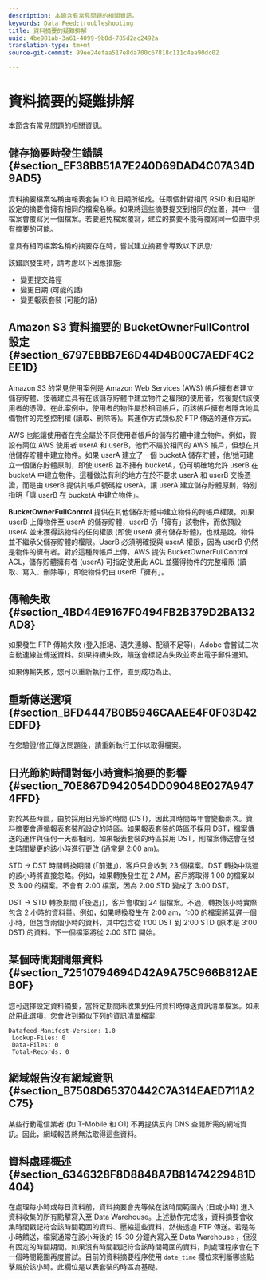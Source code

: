 ```yaml
---
description: 本節含有常見問題的相關資訊。
keywords: Data Feed;troubleshooting
title: 資料摘要的疑難排解
uuid: 4be981ab-3a61-4099-9b0d-785d2ac2492a
translation-type: tm+mt
source-git-commit: 99ee24efaa517e8da700c67818c111c4aa90dc02

---
```



# 資料摘要的疑難排解

本節含有常見問題的相關資訊。

## 儲存摘要時發生錯誤 {#section_EF38BB51A7E240D69DAD4C07A34D9AD5}

資料摘要檔案名稱由報表套裝 ID 和日期所組成。任兩個針對相同 RSID 和日期所設定的摘要會擁有相同的檔案名稱。如果將這些摘要提交到相同的位置，其中一個檔案會覆寫另一個檔案。若要避免檔案覆寫，建立的摘要不能有覆寫同一位置中現有摘要的可能。

當具有相同檔案名稱的摘要存在時，嘗試建立摘要會導致以下訊息:

該錯誤發生時，請考慮以下因應措施:

* 變更提交路徑
* 變更日期 (可能的話)
* 變更報表套裝 (可能的話)

## Amazon S3 資料摘要的 BucketOwnerFullControl 設定 {#section_6797EBBB7E6D44D4B00C7AEDF4C2EE1D}

Amazon S3 的常見使用案例是 Amazon Web Services (AWS) 帳戶擁有者建立儲存貯體、接著建立具有在該儲存貯體中建立物件之權限的使用者，然後提供該使用者的憑證。在此案例中，使用者的物件屬於相同帳戶，而該帳戶擁有者隱含地具備物件的完整控制權 (讀取、刪除等)。其運作方式類似於 FTP 傳送的運作方式。

AWS 也能讓使用者在完全屬於不同使用者帳戶的儲存貯體中建立物件。例如，假設有兩位 AWS 使用者 userA 和 userB，他們不屬於相同的 AWS 帳戶，但想在其他儲存貯體中建立物件。如果 userA 建立了一個 bucketA 儲存貯體，他/她可建立一個儲存貯體原則，即使 userB 並不擁有 bucketA，仍可明確地允許 userB 在 bucketA 中建立物件。這種做法有利的地方在於不要求 userA 和 userB 交換憑證，而是由 userB 提供其帳戶號碼給 userA，讓 userA 建立儲存貯體原則，特別指明「讓 userB 在 bucketA 中建立物件」。

**BucketOwnerFullControl** 提供在其他儲存貯體中建立物件的跨帳戶權限。如果 userB 上傳物件至 userA 的儲存貯體，userB 仍「擁有」該物件，而依預設 userA 並未獲得該物件的任何權限 (即使 userA 擁有儲存貯體)，也就是說，物件並不繼承父儲存貯體的權限。UserB 必須明確授與 userA 權限，因為 userB 仍然是物件的擁有者。對於這種跨帳戶上傳，AWS 提供 BucketOwnerFullControl ACL，儲存貯體擁有者 (userA) 可指定使用此 ACL 並獲得物件的完整權限 (讀取、寫入、刪除等)，即使物件仍由 userB「擁有」。

## 傳輸失敗 {#section_4BD44E9167F0494FB2B379D2BA132AD8}

如果發生 FTP 傳輸失敗 (登入拒絕、遺失連線、配額不足等)，Adobe 會嘗試三次自動連線並傳送資料。如果持續失敗，饋送會標記為失敗並寄出電子郵件通知。

如果傳輸失敗，您可以重新執行工作，直到成功為止。

## 重新傳送選項 {#section_BFD4447B0B5946CAAEE4F0F03D42EDFD}

在您驗證/修正傳送問題後，請重新執行工作以取得檔案。

## 日光節約時間對每小時資料摘要的影響 {#section_70E867D942054DD09048E027A9474FFD}

對於某些時區，由於採用日光節約時間 (DST)，因此其時間每年會變動兩次。資料摘要會遵循報表套裝所設定的時區。如果報表套裝的時區不採用 DST，檔案傳送的運作與任何一天都相同。如果報表套裝的時區採用 DST，則檔案傳送會在發生時間變更的該小時進行更改 (通常是 2:00 am)。

STD -> DST 時間轉換期間 (「前進」)，客戶只會收到 23 個檔案。DST 轉換中跳過的該小時將直接忽略。例如，如果轉換發生在 2 AM，客戶將取得 1:00 的檔案以及 3:00 的檔案。不會有 2:00 檔案，因為 2:00 STD 變成了 3:00 DST。

DST -> STD 轉換期間 (「後退」)，客戶會收到 24 個檔案。不過，轉換該小時實際包含 2 小時的資料量。例如，如果轉換發生在 2:00 am，1:00 的檔案將延遲一個小時，但包含兩個小時的資料，其中包含從 1:00 DST 到 2:00 STD (原本是 3:00 DST) 的資料。下一個檔案將從 2:00 STD 開始。

## 某個時間期間無資料 {#section_72510794694D42A9A75C966B812AEB0F}

您可選擇設定資料摘要，當特定期間未收集到任何資料時傳送資訊清單檔案。如果啟用此選項，您會收到類似下列的資訊清單檔案:

```text
Datafeed-Manifest-Version: 1.0
 Lookup-Files: 0
 Data-Files: 0
 Total-Records: 0
```

## 網域報告沒有網域資訊 {#section_B7508D65370442C7A314EAED711A2C75}

某些行動電信業者 (如 T-Mobile 和 O1) 不再提供反向 DNS 查閱所需的網域資訊。因此，網域報告將無法取得這些資料。

## 資料處理概述 {#section_6346328F8D8848A7B81474229481D404}

在處理每小時或每日資料前，資料摘要會先等候在該時間範圍內 (日或小時) 進入資料收集的所有點擊寫入至 Data Warehouse。上述動作完成後，資料摘要會收集時間戳記符合該時間範圍的資料、壓縮這些資料，然後透過 FTP 傳送。若是每小時饋送，檔案通常在該小時後的 15-30 分鐘內寫入至 Data Warehouse ，但沒有固定的時間期間。如果沒有時間戳記符合該時間範圍的資料，則處理程序會在下一個時間範圍再度嘗試。目前的資料摘要程序使用 `date_time` 欄位來判斷哪些點擊屬於該小時。此欄位是以表套裝的時區為基礎。
